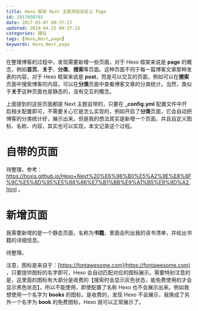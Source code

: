 ```yaml
---
title: Hexo 框架 Next 主题添加自定义 Page
id: 2017050701
date: 2017-05-07 00:37:23
updated: 2019-04-25 00:37:23
categories: 建站
tags: [Hexo,Next,page]
keywords: Hexo,Next,page
---
```



在整理博客的过程中，发现需要新增一些页面，对于 Hexo 框架来说是 **page** 的概念，例如**首页**、**关于**、**分类**、**搜索**等页面。这种页面不同于每一篇博客文章那种发表的内容，对于 Hexo 框架来说是 **post**，而是可以交互的页面，例如可以在**搜索**页面中搜索博客的内容，可以在**分类**页面中查看博客文章的分类统计。当然，类似于**关于**这种页面也是静态的，没有交互的概念。

上面提到的这些页面都是 Next 主题自带的，只要在 **\_config.yml** 配置文件中开启相关配置即可，不需要关心它是怎么实现的，例如开启了**分类**页面，它会自动把博客的分类统计好，展示出来。但是我的想法其实是新增一个页面，并且自定义图标、名称、内容，其实也可以实现，本文记录这个过程。


<!-- more -->


# 自带的页面


待整理，参考：https://hoxis.github.io/Hexo+Next%20%E6%96%B0%E5%A2%9E%E8%8F%9C%E5%8D%95%E5%88%86%E7%B1%BB%E9%A1%B5%E9%9D%A2.html 。


# 新增页面


我需要新增的是一个静态页面，名称为**书籍**，里面会列出我的读书清单，并给出书籍的详细信息。

待整理。

注意，图标是来自于：[https://fontawesome.com](https://fontawesome.com) ，只要提供图标的名字即可，Hexo 会自动匹配对应的图标展示。需要特别注意的是，这里面的图标有大部分是收费的【搜索时会显示灰色状态，能免费使用的才会显示黑色状态】，所以不能使用，即使配置了名称 Hexo 也不会展示出来。例如我想使用一个名字为 **books** 的图标，是收费的，发现 Hexo 不会展示，我换成了另外一个名字为 **book** 的免费图标，Hexo 就可以正常展示了。

